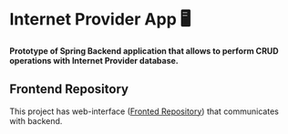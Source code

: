 # Internet Provider App 🖥️

**Prototype of Spring Backend application that allows to perform CRUD operations with Internet Provider database.**

## Frontend Repository

This project has web-interface ([Fronted Repository](https://github.com/Pavelgrr7/Internet-Provider-web)) that communicates with backend.
